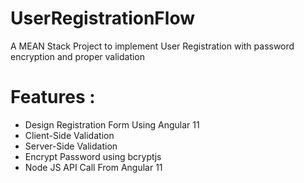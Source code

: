 # UserRegistrationFlow
A MEAN Stack Project to implement User Registration with password encryption and proper validation

# Features :

* Design Registration Form Using Angular 11
* Client-Side Validation
* Server-Side Validation
* Encrypt Password using bcryptjs
* Node JS API Call From Angular 11
